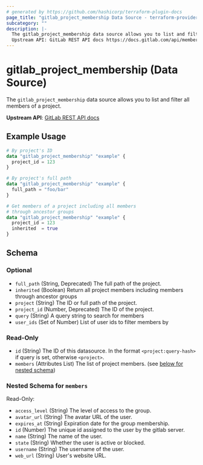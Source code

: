 ```yaml
---
# generated by https://github.com/hashicorp/terraform-plugin-docs
page_title: "gitlab_project_membership Data Source - terraform-provider-gitlab"
subcategory: ""
description: |-
  The gitlab_project_membership data source allows you to list and filter all members of a project.
  Upstream API: GitLab REST API docs https://docs.gitlab.com/api/members/#list-all-members-of-a-group-or-project
---
```


# gitlab_project_membership (Data Source)

The `gitlab_project_membership` data source allows you to list and filter all members of a project.

**Upstream API**: [GitLab REST API docs](https://docs.gitlab.com/api/members/#list-all-members-of-a-group-or-project)

## Example Usage

```terraform
# By project's ID
data "gitlab_project_membership" "example" {
  project_id = 123
}

# By project's full path
data "gitlab_project_membership" "example" {
  full_path = "foo/bar"
}

# Get members of a project including all members
# through ancestor groups
data "gitlab_project_membership" "example" {
  project_id = 123
  inherited  = true
}
```

<!-- schema generated by tfplugindocs -->
## Schema

### Optional

- `full_path` (String, Deprecated) The full path of the project.
- `inherited` (Boolean) Return all project members including members through ancestor groups
- `project` (String) The ID or full path of the project.
- `project_id` (Number, Deprecated) The ID of the project.
- `query` (String) A query string to search for members
- `user_ids` (Set of Number) List of user ids to filter members by

### Read-Only

- `id` (String) The ID of this datasource. In the format `<project:query-hash>` if query is set, otherwise `<project>`.
- `members` (Attributes List) The list of project members. (see [below for nested schema](#nestedatt--members))

<a id="nestedatt--members"></a>
### Nested Schema for `members`

Read-Only:

- `access_level` (String) The level of access to the group.
- `avatar_url` (String) The avatar URL of the user.
- `expires_at` (String) Expiration date for the group membership.
- `id` (Number) The unique id assigned to the user by the gitlab server.
- `name` (String) The name of the user.
- `state` (String) Whether the user is active or blocked.
- `username` (String) The username of the user.
- `web_url` (String) User's website URL.
